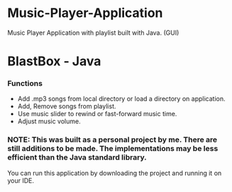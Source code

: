 # Music-Player-Application
Music Player Application with playlist built with Java. (GUI)

# BlastBox - Java
###  Functions
- Add .mp3 songs from local directory or load a directory on application.
- Add, Remove songs from playlist.
- Use music slider to rewind or fast-forward music time.
- Adjust music volume.

### NOTE: This was built as a personal project by me. There are still additions to be made. The implementations may be less efficient than the Java standard library.

You can run this application by downloading the project and running it on your IDE.
